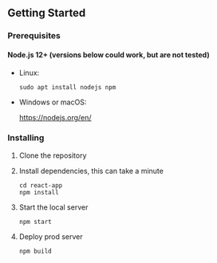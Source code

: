 ## Getting Started

### Prerequisites

#### Node.js 12+ (versions below could work, but are not tested)

* Linux:

   ```
   sudo apt install nodejs npm
   ```

* Windows or macOS:

   https://nodejs.org/en/

### Installing

1. Clone the repository

2. Install dependencies, this can take a minute
   ```
   cd react-app
   npm install
   ```
3. Start the local server

   ```
   npm start
   ```
3. Deploy prod server

   ```
   npm build
   ```